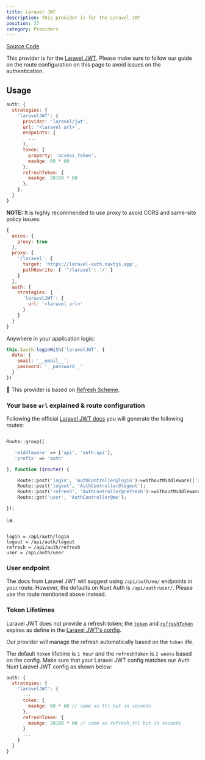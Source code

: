 ```yaml
---
title: Laravel JWT
description: This provider is for the Laravel JWT
position: 37
category: Providers
---
```



[Source Code](https://github.com/nuxt-community/auth-module/blob/dev/src/providers/laravel-jwt.ts)

This provider is for the [Laravel JWT](https://github.com/tymondesigns/jwt-auth). Please make sure to follow our guide on the route configuration on this page to avoid issues on the authentication.

## Usage

```js
auth: {
  strategies: {
    'laravelJWT': {
      provider: 'laravel/jwt',
      url: '<laravel url>',
      endpoints: {
        ...
      },
      token: {
        property: 'access_token',
        maxAge: 60 * 60
      },
      refreshToken: {
        maxAge: 20160 * 60
      },
    },
  }
}
```

**NOTE:** It is highly recommended to use proxy to avoid CORS and same-site policy issues:

```js
{
  axios: {
    proxy: true
  },
  proxy: {
    '/laravel': {
      target: 'https://laravel-auth.nuxtjs.app',
      pathRewrite: { '^/laravel': '/' }
    }
  },
  auth: {
    strategies: {
      'laravelJWT': {
        url: '<laravel url>'
      }
    }
  }
}
```

Anywhere in your application logic:

```js
this.$auth.loginWith('laravelJWT', {
  data: {
    email: '__email__',
    password: '__password__'
  }
})
```

💁 This provider is based on [Refresh Scheme](../schemes/refresh).

### Your base `url` explained & route configuration

Following the official [Laravel JWT docs](https://jwt-auth.readthedocs.io/en/develop/quick-start/#add-some-basic-authentication-routes) you will generate the following routes:

```php

Route::group([

   'middleware' => ['api', 'auth:api'],
   'prefix' => 'auth'

], function ($router) {

    Route::post('login', 'AuthController@login')->withoutMiddleware(['auth:api']);
    Route::post('logout', 'AuthController@logout');
    Route::post('refresh', 'AuthController@refresh')->withoutMiddleware(['auth:api']);
    Route::get('user', 'AuthController@me');

});

```

i.e.

```

login = /api/auth/login
logout = /api/auth/logout
refresh = /api/auth/refresh
user = /api/auth/user

```

### User endpoint

The docs from Laravel JWT will suggest using `/api/auth/me/` endpoints in your route. However, the defaults on Nuxt Auth is `/api/auth/user/`. Please use the route mentioned above instead.

### Token Lifetimes

Laravel JWT does not provide a refresh token; the [`token`](https://github.com/tymondesigns/jwt-auth/blob/develop/config/config.php#L104) and [`refreshToken`](https://github.com/tymondesigns/jwt-auth/blob/develop/config/config.php#L123) expires as define in the [Laravel JWT's config](https://github.com/tymondesigns/jwt-auth/blob/develop/config/config.php).

Our provider will manage the refresh automatically based on the `token` life.

The default `token` lifetime is `1 hour` and the `refreshToken` is `2 weeks` based on the config. Make sure that your Laravel JWT config matches our Auth Nuxt Laravel JWT config as shown below:


```js
auth: {
  strategies: {
    'laravelJWT': {
      ...
      token: {
        maxAge: 60 * 60 // same as ttl but in seconds
      },
      refreshToken: {
        maxAge: 20160 * 60 // same as refresh_ttl but in seconds
      }
      ...
    }
  }
}
```
